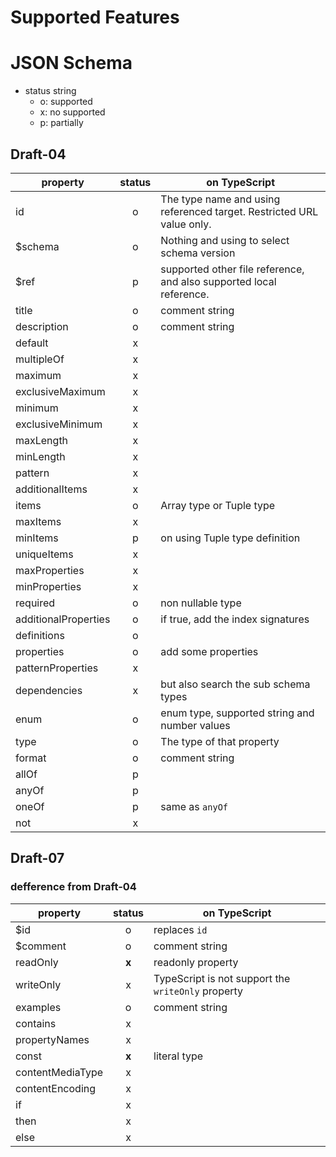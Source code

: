 Supported Features
=====

# JSON Schema

- status string
  - o: supported
  - x: no supported
  - p: partially

## Draft-04

|property|status|on TypeScript|
|--------|:----:|----|
|id|o|The type name and using referenced target. Restricted URL value only.|
|$schema|o|Nothing and using to select schema version|
|$ref|p|supported other file reference, and also supported local reference.|
|title|o|comment string|
|description|o|comment string|
|default|x||
|multipleOf|x||
|maximum|x||
|exclusiveMaximum|x||
|minimum|x||
|exclusiveMinimum|x||
|maxLength|x||
|minLength|x||
|pattern|x||
|additionalItems|x||
|items|o|Array type or Tuple type|
|maxItems|x||
|minItems|p|on using Tuple type definition|
|uniqueItems|x||
|maxProperties|x||
|minProperties|x||
|required|o|non nullable type|
|additionalProperties|o|if true, add the index signatures|
|definitions|o||
|properties|o|add some properties|
|patternProperties|x||
|dependencies|x|but also search the sub schema types|
|enum|o|enum type, supported string and number values|
|type|o|The type of that property|
|format|o|comment string|
|allOf|p||
|anyOf|p||
|oneOf|p|same as `anyOf`|
|not|x||

## Draft-07

### defference from Draft-04

|property|status|on TypeScript|
|--------|:----:|----|
|$id|o|replaces `id`|
|$comment|o|comment string|
|readOnly|**x**|readonly property|
|writeOnly|x|TypeScript is not support the `writeOnly` property|
|examples|o|comment string|
|contains|x||
|propertyNames|x||
|const|**x**|literal type|
|contentMediaType|x||
|contentEncoding|x||
|if|x||
|then|x||
|else|x||
